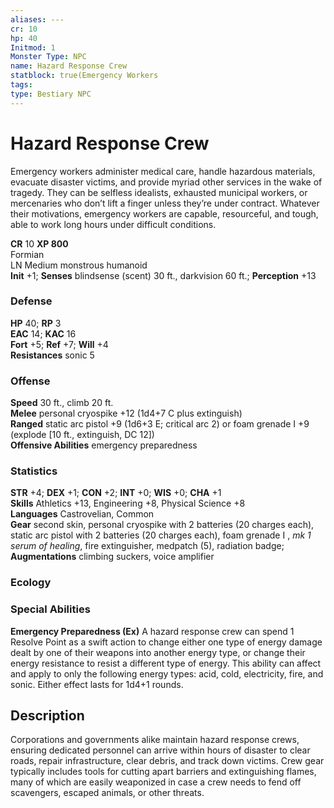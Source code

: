 ```yaml
---
aliases: ---
cr: 10
hp: 40
Initmod: 1
Monster Type: NPC
name: Hazard Response Crew
statblock: true(Emergency Workers
tags: 
type: Bestiary NPC
---
```


# Hazard Response Crew

Emergency workers administer medical care, handle hazardous materials, evacuate disaster victims, and provide myriad other services in the wake of tragedy. They can be selfless idealists, exhausted municipal workers, or mercenaries who don’t lift a finger unless they’re under contract. Whatever their motivations, emergency workers are capable, resourceful, and tough, able to work long hours under difficult conditions.

**CR** 10
**XP 800**  
Formian  
LN Medium monstrous humanoid  
**Init** +1; **Senses** blindsense (scent) 30 ft., darkvision 60 ft.; **Perception** +13  

### Defense

**HP** 40; **RP** 3  
**EAC** 14; **KAC** 16  
**Fort** +5; **Ref** +7; **Will** +4  
**Resistances** sonic 5  

### Offense

**Speed** 30 ft., climb 20 ft.  
**Melee** personal cryospike +12 (1d4+7 C plus extinguish)  
**Ranged** static arc pistol +9 (1d6+3 E; critical arc 2) or foam grenade I +9 (explode \[10 ft., extinguish, DC 12\])  
**Offensive Abilities** emergency preparedness

### Statistics

**STR** +4; **DEX** +1; **CON** +2; **INT** +0; **WIS** +0; **CHA** +1  
**Skills** Athletics +13, Engineering +8, Physical Science +8  
**Languages** Castrovelian, Common  
**Gear** second skin, personal cryospike with 2 batteries (20 charges each), static arc pistol with 2 batteries (20 charges each), foam grenade I , _mk 1 serum of healing_, fire extinguisher, medpatch (5), radiation badge; **Augmentations** climbing suckers, voice amplifier

### Ecology

### Special Abilities

**Emergency Preparedness (Ex)** A hazard response crew can spend 1 Resolve Point as a swift action to change either one type of energy damage dealt by one of their weapons into another energy type, or change their energy resistance to resist a different type of energy. This ability can affect and apply to only the following energy types: acid, cold, electricity, fire, and sonic. Either effect lasts for 1d4+1 rounds.

## Description

Corporations and governments alike maintain hazard response crews, ensuring dedicated personnel can arrive within hours of disaster to clear roads, repair infrastructure, clear debris, and track down victims. Crew gear typically includes tools for cutting apart barriers and extinguishing flames, many of which are easily weaponized in case a crew needs to fend off scavengers, escaped animals, or other threats.